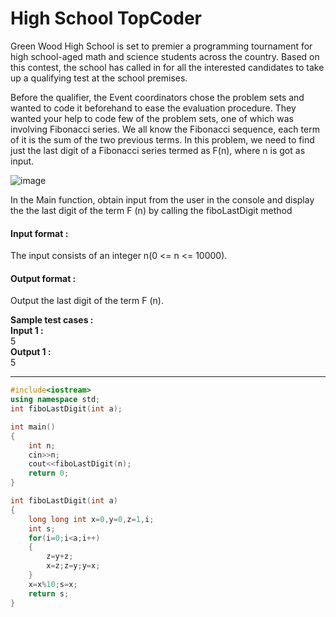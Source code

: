# High School TopCoder

 

Green Wood High School is set to premier a programming tournament for high school-aged math and science students across the country. Based on this contest, the school has called in for all the interested candidates to take up a qualifying test at the school premises.

 

Before the qualifier, the Event coordinators chose the problem sets and wanted to code it beforehand to ease the evaluation procedure. They wanted your help to code few of the problem sets, one of which was involving Fibonacci series. We all know the Fibonacci sequence, each term of it is the sum of the two previous terms. In this problem, we need to find just the last digit of a Fibonacci series termed as F(n), where n is got as input.

![image](https://github.com/king-ronin04/CPP-Learning/assets/103017387/ed8f3bc0-4abc-4506-a101-29e4570e7911)


In the Main function, obtain input from the user in the console and display the the last digit of the term F (n) by calling the fiboLastDigit method 

#### Input format :
The input consists of an integer n(0 <= n <= 10000).

#### Output format :
Output the last digit of the term F (n).

**Sample test cases :<br>
Input 1 :<br>**
5<br>
**Output 1 :<br>**
5


-------------------------------------------------------------------------------------------------------------------------------------------------------------------

```cpp
#include<iostream>
using namespace std;
int fiboLastDigit(int a);

int main()
{
    int n;
    cin>>n;
    cout<<fiboLastDigit(n);
    return 0;
}

int fiboLastDigit(int a)
{
    long long int x=0,y=0,z=1,i;
    int s;
    for(i=0;i<a;i++)
    {
        z=y+z;
        x=z;z=y;y=x;
    }
    x=x%10;s=x;
    return s;
}

```


